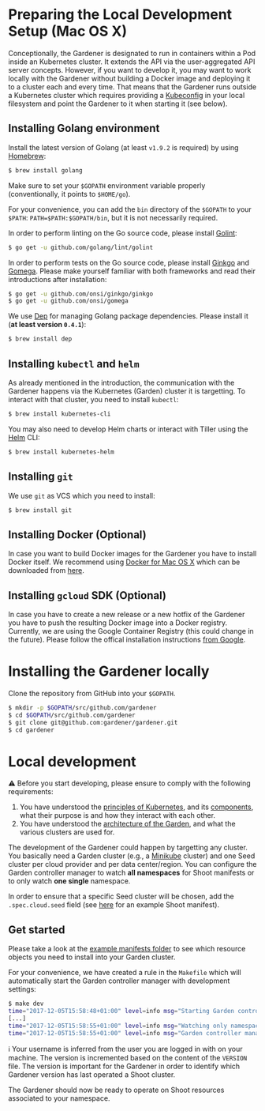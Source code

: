 # Preparing the Local Development Setup (Mac OS X)

Conceptionally, the Gardener is designated to run in containers within a Pod inside an Kubernetes cluster. It extends the API via the user-aggregated API server concepts. However, if you want to develop it, you may want to work locally with the Gardener without building a Docker image and deploying it to a cluster each and every time. That means that the Gardener runs outside a Kubernetes cluster which requires providing a [Kubeconfig](https://kubernetes.io/docs/tasks/access-application-cluster/authenticate-across-clusters-kubeconfig/) in your local filesystem and point the Gardener to it when starting it (see below).

## Installing Golang environment
Install the latest version of Golang (at least `v1.9.2` is required) by using [Homebrew](https://brew.sh/):

```bash
$ brew install golang
```

Make sure to set your `$GOPATH` environment variable properly (conventionally, it points to `$HOME/go`).

For your convenience, you can add the `bin` directory of the `$GOPATH` to your `$PATH`: `PATH=$PATH:$GOPATH/bin`, but it is not necessarily required.

In order to perform linting on the Go source code, please install [Golint](https://github.com/golang/lint):

```bash
$ go get -u github.com/golang/lint/golint
```

In order to perform tests on the Go source code, please install [Ginkgo](https://onsi.github.io/ginkgo/) and [Gomega](http://onsi.github.io/gomega/). Please make yourself familiar with both frameworks and read their introductions after installation:

```bash
$ go get -u github.com/onsi/ginkgo/ginkgo
$ go get -u github.com/onsi/gomega
```

We use [Dep](https://github.com/golang/dep) for managing Golang package dependencies. Please install it (**at least version `0.4.1`**):

```bash
$ brew install dep
```

## Installing `kubectl` and `helm`
As already mentioned in the introduction, the communication with the Gardener happens via the Kubernetes (Garden) cluster it is targetting. To interact with that cluster, you need to install `kubectl`:

```bash
$ brew install kubernetes-cli
```

You may also need to develop Helm charts or interact with Tiller using the [Helm](https://github.com/kubernetes/helm) CLI:

```bash
$ brew install kubernetes-helm
```

## Installing `git`
We use `git` as VCS which you need to install:

```bash
$ brew install git
```

## Installing Docker (Optional)
In case you want to build Docker images for the Gardener you have to install Docker itself. We recommend using [Docker for Mac OS X](https://docs.docker.com/docker-for-mac/) which can be downloaded from [here](https://download.docker.com/mac/stable/Docker.dmg).

## Installing `gcloud` SDK (Optional)
In case you have to create a new release or a new hotfix of the Gardener you have to push the resulting Docker image into a Docker registry. Currently, we are using the Google Container Registry (this could change in the future). Please follow the offical installation instructions [from Google](https://cloud.google.com/sdk/downloads#mac).


# Installing the Gardener locally
Clone the repository from GitHub into your `$GOPATH`.

```bash
$ mkdir -p $GOPATH/src/github.com/gardener
$ cd $GOPATH/src/github.com/gardener
$ git clone git@github.com:gardener/gardener.git
$ cd gardener
```

# Local development

:warning: Before you start developing, please ensure to comply with the following requirements:

1. You have understood the [principles of Kubernetes](https://kubernetes.io/docs/concepts/), and its [components](https://kubernetes.io/docs/concepts/overview/components/), what their purpose is and how they interact with each other.
1. You have understood the [architecture of the Garden](https://github.com/gardener/documentation/wiki/Architecture), and what the various clusters are used for.

The development of the Gardener could happen by targetting any cluster. You basically need a Garden cluster (e.g., a [Minikube](https://github.com/kubernetes/minikube) cluster) and one Seed cluster per cloud provider and per data center/region. You can configure the Garden controller manager to watch **all namespaces** for Shoot manifests or to only watch **one single** namespace.

In order to ensure that a specific Seed cluster will be chosen, add the `.spec.cloud.seed` field (see [here](../../example/shoot-azure.yaml#L10) for an example Shoot manifest).

## Get started

Please take a look at the [example manifests folder](../../example) to see which resource objects you need to install into your Garden cluster.

For your convenience, we have created a rule in the `Makefile` which will automatically start the Garden controller manager with development settings:

```bash
$ make dev
time="2017-12-05T15:58:48+01:00" level=info msg="Starting Garden controller manager..."
[...]
time="2017-12-05T15:58:55+01:00" level=info msg="Watching only namespace 'johndoe' for Shoot resources..."
time="2017-12-05T15:58:55+01:00" level=info msg="Garden controller manager (version 0.28.0) initialized successfully."
```

:information_source: Your username is inferred from the user you are logged in with on your machine. The version is incremented based on the content of the `VERSION` file. The version is important for the Gardener in order to identify which Gardener version has last operated a Shoot cluster.

The Gardener should now be ready to operate on Shoot resources associated to your namespace.
